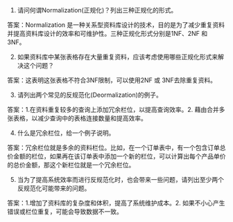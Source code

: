 

1. 请问何谓Normalization(正规化)？列出三种正规化的形式。

答案：Normalization 是一种关系型资料库设计的技术，目的是为了减少重复资料并提高资料库设计的效率和可维护性。三种正规化形式分别是1NF、2NF 和 3NF。

2. 如果资料库中某张表格存在大量重复资料，应该考虑使用哪些正规化形式来解决这个问题？

答案：这表明这张表格不符合3NF限制，可以使用2NF 或 3NF去除重复资料。

3. 请列出两个常见的反规范化(Deormalization)的例子。

答案：1.在资料重复较多的查询上添加冗余栏位，以提高查询效率。2. 藉由合并多张表格，以减少查询中的表格连接数量和提高效率。

4. 什么是冗余栏位，给一个例子说明。

答案：冗余栏位就是多余的资料栏位。比如，在一个订单表中，有一个包含订单总价金额的栏位，如果再在该订单表中添加一个新的栏位，可以计算出每个产品单价的总价金额，那这个新栏位就是一个冗余栏位。

5. 当为了提高系统效率而进行反规范化时，也会带来一些问题，请列出至少两个反规范化可能带来的问题。

答案：1.增加了资料库的复杂度和体积，提高了系统维护成本。2. 如果不小心产生错误或栏位重复，可能会导致数据不一致。